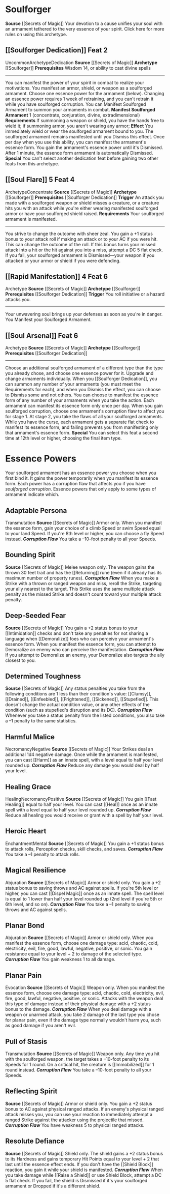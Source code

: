 ﻿---
id: '102'
level: '2'
name: Soulforger
prerequisite: Wisdom 14 or ability to castdivinespells
rarity: Uncommon
source: '[[DATABASE/source/Secrets of Magic|Secrets of Magic]]'
trait:
- '[[DATABASE/trait/Uncommon|Uncommon]]'
type: Archetype

---
# Soulforger

**Source** [[Secrets of Magic]] 
Your devotion to a cause unifies your soul with an armament tethered to the very essence of your spirit.
Click here for more rules on using this archetype.

## [[Soulforger Dedication]] <span class="item-type">Feat 2</span>

<span class="trait-uncommon item-trait">Uncommon</span><span class="item-trait">Archetype</span><span class="item-trait">Dedication</span>
**Source** [[Secrets of Magic]] 
**Archetype** [[Soulforger]]
**Prerequisites** Wisdom 14, or ability to cast divine spells

---
You can manifest the power of your spirit in combat to realize your motivations. You manifest an armor, shield, or weapon as a soulforged armament. Choose one essence power for the armament (below). Changing an essence power requires 1 week of retraining, and you can't retrain it while you have soulforged corruption.
 You can Manifest Soulforged Armament to summon your armaments in combat.
 **Manifest Soulforged Armament** <span class="action-icon">1</span> (concentrate, conjuration, divine, extradimensional) **Requirements** If summoning a weapon or shield, you have the hands free to wield it; if summoning armor, you aren't wearing any armor; **Effect** You immediately wield or wear the soulforged armament bound to you. The soulforged armament remains manifested until you Dismiss this effect.
 Once per day when you use this ability, you can manifest the armament's essence form. You gain the armament's essence power until it's Dismissed. After 1 minute, the essence form armament is automatically Dismissed.
**Special** You can't select another dedication feat before gaining two other feats from this archetype.

## [[Soul Flare]] <span class="action-icon">5</span> <span class="item-type">Feat 4</span>

<span class="item-trait">Archetype</span><span class="item-trait">Concentrate</span>
**Source** [[Secrets of Magic]] 
**Archetype** [[Soulforger]]
**Prerequisites** [[Soulforger Dedication]]
**Trigger** An attack you made with a soulforged weapon or shield misses a creature, or a creature hits you with an attack while you're either wearing manifested soulforged armor or have your soulforged shield raised.
**Requirements** Your soulforged armament is manifested.

---
You strive to change the outcome with sheer zeal. You gain a +1 status bonus to your attack roll if making an attack or to your AC if you were hit. This can change the outcome of the roll. If this bonus turns your missed attack into a hit or the hit against you into a miss, attempt a DC 5 flat check. If you fail, your soulforged armament is Dismissed—your weapon if you attacked or your armor or shield if you were defending.

## [[Rapid Manifestation]] <span class="action-icon">4</span> <span class="item-type">Feat 6</span>

<span class="item-trait">Archetype</span>
**Source** [[Secrets of Magic]] 
**Archetype** [[Soulforger]]
**Prerequisites** [[Soulforger Dedication]]
**Trigger** You roll initiative or a hazard attacks you.

---
Your unwavering soul brings up your defenses as soon as you're in danger. You Manifest your Soulforged Armament.

## [[Soul Arsenal]] <span class="item-type">Feat 6</span>

<span class="item-trait">Archetype</span>
**Source** [[Secrets of Magic]] 
**Archetype** [[Soulforger]]
**Prerequisites** [[Soulforger Dedication]]

---
Choose an additional soulforged armament of a different type than the type you already chose, and choose one essence power for it. Upgrade and change armaments individually.
 When you [[Soulforger Dedication]], you can summon any number of your armaments (you must meet the Requirements for each), and when you Dismiss the effect, you can choose to Dismiss some and not others. You can choose to manifest the essence form of any number of your armaments when you take the action. Each armament can manifest its essence form only once per day.
 When you gain soulforged corruption, choose one armament's corruption flaw to affect you for stage 1. At stage 2, you take the flaws of all your soulforged armaments. While you have the curse, each armament gets a separate flat check to manifest its essence form, and failing prevents you from manifesting only that armament's essence form.
**Special** You can select this feat a second time at 12th level or higher, choosing the final item type.

# Essence Powers

Your soulforged armament has an essence power you choose when you first bind it. It gains the power temporarily when you manifest its essence form. Each power has a corruption flaw that affects you if you have _soulforged corruption_. Essence powers that only apply to some types of armament indicate which.

## Adaptable Persona

<span class="item-trait">Transmutation</span>
**Source** [[Secrets of Magic]] 
Armor only. When you manifest the essence form, gain your choice of a climb Speed or swim Speed equal to your land Speed. If you're 8th level or higher, you can choose a fly Speed instead.
_**Corruption Flaw**_ You take a –10-foot penalty to all your Speeds.

## Bounding Spirit

**Source** [[Secrets of Magic]] 
Melee weapon only. The weapon gains the thrown 30 feet trait and has the [[Returning]] rune (even if it already has its maximum number of property runes).
_**Corruption Flaw**_ When you make a Strike with a thrown or ranged weapon and miss, reroll the Strike, targeting your ally nearest to the target. This Strike uses the same multiple attack penalty as the missed Strike and doesn't count toward your multiple attack penalty.

## Deep-Seeded Fear

**Source** [[Secrets of Magic]] 
You gain a +2 status bonus to your [[Intimidation]] checks and don't take any penalties for not sharing a language when [[Demoralize]] foes who can perceive your armament's essence form. When you manifest the essence form, you can attempt to Demoralize an enemy who can perceive the manifestation.
_**Corruption Flaw**_ If you attempt to Demoralize an enemy, your Demoralize also targets the ally closest to you.

## Determined Toughness

**Source** [[Secrets of Magic]] 
Any status penalties you take from the following conditions are 1 less than their condition's value: [[Clumsy]], [[Drained]], [[Enfeebled]], [[Frightened]], [[Sickened]], [[Stupefied]]. This doesn't change the actual condition value, or any other effects of the condition (such as stupefied's disruption and its DC).
_**Corruption Flaw**_ Whenever you take a status penalty from the listed conditions, you also take a –1 penalty to the same statistics.

## Harmful Malice

<span class="item-trait">Necromancy</span><span class="item-trait">Negative</span>
**Source** [[Secrets of Magic]] 
Your Strikes deal an additional 1d4 negative damage. Once while the armament is manifested, you can cast [[Harm]] as an innate spell, with a level equal to half your level rounded up.
_**Corruption Flaw**_ Reduce any damage you would deal by half your level.

## Healing Grace

<span class="item-trait">Healing</span><span class="item-trait">Necromancy</span><span class="item-trait">Positive</span>
**Source** [[Secrets of Magic]] 
You gain [[Fast Healing]] equal to half your level. You can cast [[Heal]] once as an innate spell with a level equal to half your level rounded up.
_**Corruption Flaw**_ Reduce all healing you would receive or grant with a spell by half your level.

## Heroic Heart

<span class="item-trait">Enchantment</span><span class="item-trait">Mental</span>
**Source** [[Secrets of Magic]] 
You gain a +1 status bonus to attack rolls, Perception checks, skill checks, and saves.
_**Corruption Flaw**_ You take a –1 penalty to attack rolls.

## Magical Resilience

<span class="item-trait">Abjuration</span>
**Source** [[Secrets of Magic]] 
Armor or shield only. You gain a +2 status bonus to saving throws and AC against spells. If you're 5th level or higher, you can cast [[Dispel Magic]] once as an innate spell. The spell level is equal to 1 lower than half your level rounded up (2nd level if you're 5th or 6th level, and so on).
_**Corruption Flaw**_ You take a –1 penalty to saving throws and AC against spells.

## Planar Bond

<span class="item-trait">Abjuration</span>
**Source** [[Secrets of Magic]] 
Armor or shield only. When you manifest the essence form, choose one damage type: acid, chaotic, cold, electricity, evil, fire, good, lawful, negative, positive, or sonic. You gain resistance equal to your level + 2 to damage of the selected type.
_**Corruption Flaw**_ You gain weakness 1 to all damage.

## Planar Pain

<span class="item-trait">Evocation</span>
**Source** [[Secrets of Magic]] 
Weapon only. When you manifest the essence form, choose one damage type: acid, chaotic, cold, electricity, evil, fire, good, lawful, negative, positive, or sonic. Attacks with the weapon deal this type of damage instead of their physical damage with a +2 status bonus to the damage.
_**Corruption Flaw**_ When you deal damage with a weapon or unarmed attack, you take 2 damage of the last type you chose for planar pain, even if the damage type normally wouldn't harm you, such as good damage if you aren't evil.

## Pull of Stasis

<span class="item-trait">Transmutation</span>
**Source** [[Secrets of Magic]] 
Weapon only. Any time you hit with the soulforged weapon, the target takes a –10-foot penalty to its Speeds for 1 round. On a critical hit, the creature is [[Immobilized]] for 1 round instead.
_**Corruption Flaw**_ You take a –10-foot penalty to all your Speeds.

## Reflecting Spirit

**Source** [[Secrets of Magic]] 
Armor or shield only. You gain a +2 status bonus to AC against physical ranged attacks. If an enemy's physical ranged attack misses you, you can use your reaction to immediately attempt a ranged Strike against the attacker using the projectile that missed.
_**Corruption Flaw**_ You have weakness 5 to physical ranged attacks.

## Resolute Defiance

**Source** [[Secrets of Magic]] 
Shield only. The shield gains a +2 status bonus to its Hardness and gains temporary Hit Points equal to your level + 2 that last until the essence effect ends. If you don't have the [[Shield Block]] reaction, you gain it while your shield is manifested.
_**Corruption Flaw**_ When you take damage while [[Raise a Shield]] or use Shield Block, attempt a DC 5 flat check. If you fail, the shield is Dismissed if it's your soulforged armament or Dropped if it's a different shield.
